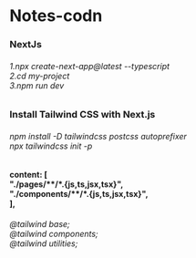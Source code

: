 # Notes-codn


<h3>NextJs </h3>
<h6>1.npx create-next-app@latest --typescript <br>
2.cd my-project <br>
3.npm run dev</h6> 


<h3>Install Tailwind CSS with Next.js</h3>

<h6>npm install -D tailwindcss postcss autoprefixer<br>
    npx tailwindcss init -p</h6>

<h4><h4>
content: [<br>
    "./pages/**/*.{js,ts,jsx,tsx}",<br>
    "./components/**/*.{js,ts,jsx,tsx}",<br>
  ],
    
 <h6>@tailwind base;<br>
@tailwind components;<br>
@tailwind utilities; <h6>

